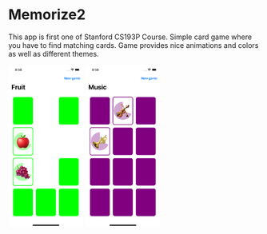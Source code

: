 # Memorize2

This app is first one of Stanford CS193P Course. Simple card game where you have to find matching cards. Game provides nice animations and colors as well as different themes.

<img src="Memorize_screenshot_1.png" width = "150" > <img src="Memorize_screenshot_2.png" width = "150" >
